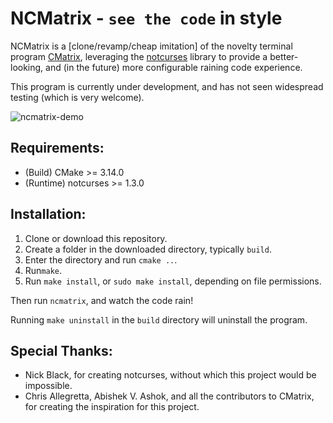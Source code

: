# NCMatrix - `see the code` in style

NCMatrix is a [clone/revamp/cheap imitation] of the novelty terminal program [CMatrix](https://github.com/abishekvashok/cmatrix), leveraging the [notcurses](https://github.com/dankamongmen/notcurses) library to provide a better-looking, and (in the future) more configurable raining code experience.

This program is currently under development, and has not seen widespread testing (which is very welcome).

![ncmatrix-demo](/home/william/Programming/C++/NCMatrix/ncmatrix-demo.gif)

## Requirements:

- (Build) CMake >= 3.14.0
- (Runtime) notcurses >= 1.3.0

## Installation:

1. Clone or download this repository.
2. Create a folder in the downloaded directory, typically `build`.
3. Enter the directory and run `cmake ..`.
4. Run`make`.
5. Run `make install`, or `sudo make install`, depending on file permissions.

Then run `ncmatrix`, and watch the code rain!

Running `make uninstall` in the `build` directory will uninstall the program.

## Special Thanks:

- Nick Black, for creating notcurses, without which this project would be impossible.
- Chris Allegretta, Abishek V. Ashok, and all the contributors to CMatrix, for creating the inspiration for this project.

